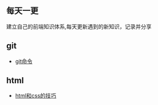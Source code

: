 ## 每天一更

建立自己的前端知识体系,每天更新遇到的新知识，记录并分享

## git

+ [git命令](./docs/git.md)

## html

+ [html和css的技巧](./docs/html和css的技巧.md)

